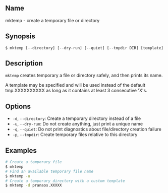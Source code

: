 ## Name

mktemp - create a temporary file or directory

## Synopsis

```**sh
$ mktemp [--directory] [--dry-run] [--quiet] [--tmpdir DIR] [template]
```

## Description

`mktemp` creates temporary a file or directory safely, and then prints its name.

A template may be specified and will be used instead of the default tmp.XXXXXXXXXX
as long as it contains at least 3 consecutive 'X's.

## Options

* `-d`, `--directory`: Create a temporary directory instead of a file
* `-u`, `--dry-run`: Do not create anything, just print a unique name
* `-q`, `--quiet`: Do not print diagnostics about file/directory creation failure
* `-p`, `--tmpdir`: Create temporary files relative to this directory

## Examples

```sh
# Create a temporary file
$ mktemp
# Find an available temporary file name
$ mktemp -u
# Create a temporary directory with a custom template
$ mktemp -d pranaos.XXXXX
```
